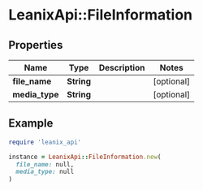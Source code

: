 # LeanixApi::FileInformation

## Properties

| Name | Type | Description | Notes |
| ---- | ---- | ----------- | ----- |
| **file_name** | **String** |  | [optional] |
| **media_type** | **String** |  | [optional] |

## Example

```ruby
require 'leanix_api'

instance = LeanixApi::FileInformation.new(
  file_name: null,
  media_type: null
)
```

